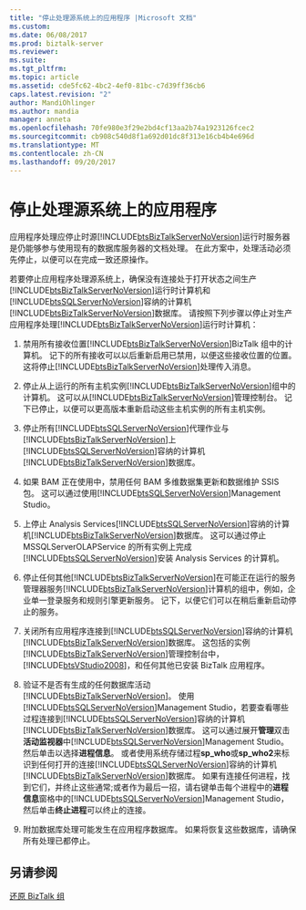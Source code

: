 ```yaml
---
title: "停止处理源系统上的应用程序 |Microsoft 文档"
ms.custom: 
ms.date: 06/08/2017
ms.prod: biztalk-server
ms.reviewer: 
ms.suite: 
ms.tgt_pltfrm: 
ms.topic: article
ms.assetid: cde5fc62-4bc2-4ef0-81bc-c7d39ff36cb6
caps.latest.revision: "2"
author: MandiOhlinger
ms.author: mandia
manager: anneta
ms.openlocfilehash: 70fe980e3f29e2bd4cf13aa2b74a1923126fcec2
ms.sourcegitcommit: cb908c540d8f1a692d01dc8f313e16cb4b4e696d
ms.translationtype: MT
ms.contentlocale: zh-CN
ms.lasthandoff: 09/20/2017
---
```

# <a name="stopping-application-processing-on-the-source-system"></a>停止处理源系统上的应用程序
应用程序处理应停止时源[!INCLUDE[btsBizTalkServerNoVersion](../includes/btsbiztalkservernoversion-md.md)]运行时服务器是仍能够参与使用现有的数据库服务器的文档处理。 在此方案中，处理活动必须先停止，以便可以在完成一致还原操作。  
  
 若要停止应用程序处理源系统上，确保没有连接处于打开状态之间生产[!INCLUDE[btsBizTalkServerNoVersion](../includes/btsbiztalkservernoversion-md.md)]运行时计算机和[!INCLUDE[btsSQLServerNoVersion](../includes/btssqlservernoversion-md.md)]容纳的计算机[!INCLUDE[btsBizTalkServerNoVersion](../includes/btsbiztalkservernoversion-md.md)]数据库。 请按照下列步骤以停止对生产应用程序处理[!INCLUDE[btsBizTalkServerNoVersion](../includes/btsbiztalkservernoversion-md.md)]运行时计算机：  
  
1.  禁用所有接收位置[!INCLUDE[btsBizTalkServerNoVersion](../includes/btsbiztalkservernoversion-md.md)]BizTalk 组中的计算机。 记下的所有接收可以以后重新启用已禁用，以便这些接收位置的位置。 这将停止[!INCLUDE[btsBizTalkServerNoVersion](../includes/btsbiztalkservernoversion-md.md)]处理传入消息。  
  
2.  停止从上运行的所有主机实例[!INCLUDE[btsBizTalkServerNoVersion](../includes/btsbiztalkservernoversion-md.md)]组中的计算机。 这可以从[!INCLUDE[btsBizTalkServerNoVersion](../includes/btsbiztalkservernoversion-md.md)]管理控制台。 记下已停止，以便可以更高版本重新启动这些主机实例的所有主机实例。  
  
3.  停止所有[!INCLUDE[btsSQLServerNoVersion](../includes/btssqlservernoversion-md.md)]代理作业与[!INCLUDE[btsBizTalkServerNoVersion](../includes/btsbiztalkservernoversion-md.md)]上[!INCLUDE[btsSQLServerNoVersion](../includes/btssqlservernoversion-md.md)]容纳的计算机[!INCLUDE[btsBizTalkServerNoVersion](../includes/btsbiztalkservernoversion-md.md)]数据库。  
  
4.  如果 BAM 正在使用中，禁用任何 BAM 多维数据集更新和数据维护 SSIS 包。 这可以通过使用[!INCLUDE[btsSQLServerNoVersion](../includes/btssqlservernoversion-md.md)]Management Studio。  
  
5.  上停止 Analysis Services[!INCLUDE[btsSQLServerNoVersion](../includes/btssqlservernoversion-md.md)]容纳的计算机[!INCLUDE[btsBizTalkServerNoVersion](../includes/btsbiztalkservernoversion-md.md)]数据库。 这可以通过停止 MSSQLServerOLAPService 的所有实例上完成[!INCLUDE[btsSQLServerNoVersion](../includes/btssqlservernoversion-md.md)]安装 Analysis Services 的计算机。  
  
6.  停止任何其他[!INCLUDE[btsBizTalkServerNoVersion](../includes/btsbiztalkservernoversion-md.md)]在可能正在运行的服务管理器服务[!INCLUDE[btsBizTalkServerNoVersion](../includes/btsbiztalkservernoversion-md.md)]计算机的组中，例如，企业单一登录服务和规则引擎更新服务。 记下，以便它们可以在稍后重新启动停止的服务。  
  
7.  关闭所有应用程序连接到[!INCLUDE[btsSQLServerNoVersion](../includes/btssqlservernoversion-md.md)]容纳的计算机[!INCLUDE[btsBizTalkServerNoVersion](../includes/btsbiztalkservernoversion-md.md)]数据库。 这包括的实例[!INCLUDE[btsBizTalkServerNoVersion](../includes/btsbiztalkservernoversion-md.md)]管理控制台中， [!INCLUDE[btsVStudio2008](../includes/btsvstudio2008-md.md)]，和任何其他已安装 BizTalk 应用程序。  
  
8.  验证不是否有生成的任何数据库活动[!INCLUDE[btsBizTalkServerNoVersion](../includes/btsbiztalkservernoversion-md.md)]。 使用[!INCLUDE[btsSQLServerNoVersion](../includes/btssqlservernoversion-md.md)]Management Studio，若要查看哪些过程连接到[!INCLUDE[btsSQLServerNoVersion](../includes/btssqlservernoversion-md.md)]容纳的计算机[!INCLUDE[btsBizTalkServerNoVersion](../includes/btsbiztalkservernoversion-md.md)]数据库。 这可以通过展开**管理**双击**活动监视器**中[!INCLUDE[btsSQLServerNoVersion](../includes/btssqlservernoversion-md.md)]Management Studio。 然后单击以选择**进程信息**。 或者使用系统存储过程**sp_who**或**sp_who2**来标识到任何打开的连接[!INCLUDE[btsSQLServerNoVersion](../includes/btssqlservernoversion-md.md)]容纳的计算机[!INCLUDE[btsBizTalkServerNoVersion](../includes/btsbiztalkservernoversion-md.md)]数据库。 如果有连接任何进程，找到它们，并终止这些通常;或者作为最后一招，请右键单击每个进程中的**进程信息**窗格中的[!INCLUDE[btsSQLServerNoVersion](../includes/btssqlservernoversion-md.md)]Management Studio，然后单击**终止进程**可以终止的连接。  
  
9. 附加数据库处理可能发生在应用程序数据库。 如果将恢复这些数据库，请确保所有处理已都停止。  
  
## <a name="see-also"></a>另请参阅  
 [还原 BizTalk 组](../technical-guides/restoring-the-biztalk-group.md)
